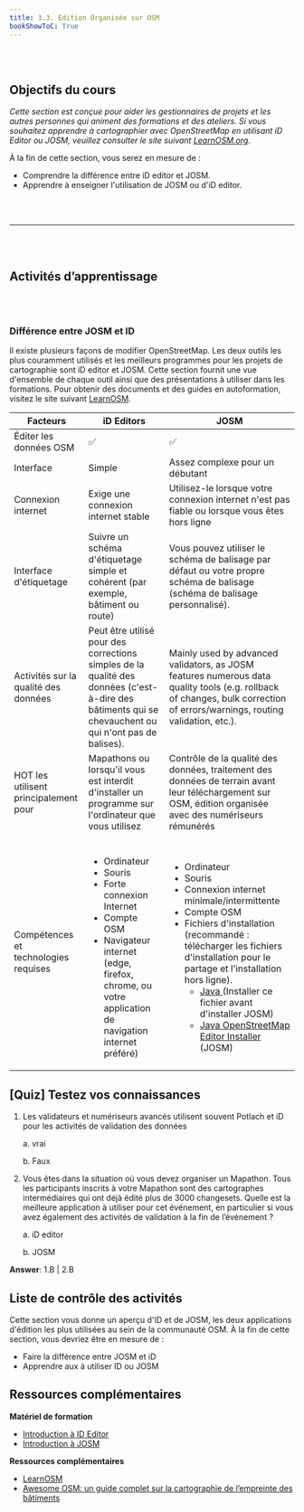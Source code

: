 ```yaml
---
title: 3.3. Edition Organisée sur OSM
bookShowToC: True
---
```


<br></br>

## Objectifs du cours

_Cette section est conçue pour aider les gestionnaires de projets et les autres personnes qui animent des formations et des ateliers. Si vous souhaitez apprendre à cartographier avec OpenStreetMap en utilisant iD Editor ou JOSM, veuillez consulter le site suivant [LearnOSM.org](http://learnosm.org)._

À la fin de cette section, vous serez en mesure de :

* Comprendre la différence entre iD editor et JOSM.
* Apprendre à enseigner l'utilisation de JOSM ou d'iD editor.

<br></br>
***
<br></br>


## Activités d’apprentissage
<br></br>

### Différence entre JOSM et ID

Il existe plusieurs façons de modifier OpenStreetMap. Les deux outils les plus couramment utilisés et les meilleurs programmes pour les projets de cartographie sont iD editor et JOSM. Cette section fournit une vue d'ensemble de chaque outil ainsi que des présentations à utiliser dans les formations. Pour obtenir des documents et des guides en autoformation, visitez le site suivant [LearnOSM](http://learnosm.org).

| Facteurs |  iD Editors | JOSM  |
|---|---|---|
| Éditer les données OSM |  ✅  |   ✅  | 
| Interface  | Simple  | Assez complexe pour un débutant |
| Connexion internet  | Exige une connexion internet stable | Utilisez-le lorsque votre connexion internet n'est pas fiable ou lorsque vous êtes hors ligne |
| Interface d'étiquetage | Suivre un schéma d'étiquetage simple et cohérent (par exemple, bâtiment ou route) | Vous pouvez utiliser le schéma de balisage par défaut ou votre propre schéma de balisage (schéma de balisage personnalisé). |
| Activités sur la qualité des données |  Peut être utilisé pour des corrections simples de la qualité des données (c'est-à-dire des bâtiments qui se chevauchent ou qui n'ont pas de balises). | Mainly used by advanced validators, as JOSM features numerous data quality tools (e.g. rollback of changes, bulk correction of errors/warnings, routing validation, etc.). |
| HOT les utilisent principalement pour | Mapathons ou lorsqu'il vous est interdit d'installer un programme sur l'ordinateur que vous utilisez | Contrôle de la qualité des données, traitement des données de terrain avant leur téléchargement sur OSM, édition organisée avec des numériseurs rémunérés |
| Compétences et technologies requises | <br/><ul><li>Ordinateur</li><li>Souris</li><li>Forte connexion Internet</li><li>Compte OSM</li><li>Navigateur internet (edge, firefox, chrome, ou votre application de navigation internet préféré)</li></ul>| <br/><ul><li>Ordinateur</li><li>Souris</li><li>Connexion internet minimale/intermittente</li><li>Compte OSM</li><li>Fichiers d'installation (recommandé : télécharger les fichiers d'installation pour le partage et l'installation hors ligne).<ul><li><a href="https://java.com/en/download/">Java </a>(Installer ce fichier avant d'installer JOSM)<li/><a href="https://josm.openstreetmap.de/">Java OpenStreetMap Editor Installer</a> (JOSM)

## [Quiz] Testez vos connaissances

1. Les validateurs et numériseurs avancés utilisent souvent Potlach et iD pour les activités de validation des données

    a. vrai

    b. Faux


2. Vous êtes dans la situation où vous devez organiser un Mapathon. Tous les participants inscrits à votre Mapathon sont des cartographes intermédiaires qui ont déjà édité plus de 3000 changesets. Quelle est la meilleure application à utiliser pour cet événement, en particulier si vous avez également des activités de validation à la fin de l’événement ?

    a. iD editor

    b. JOSM

**Answer**: 1.B | 2.B

## Liste de contrôle des activités

Cette section vous donne un aperçu d'ID et de JOSM, les deux applications d'édition les plus utilisées au sein de la communauté OSM. À la fin de cette section, vous devriez être en mesure de :

- Faire la différence entre JOSM et iD
- Apprendre aux à utiliser ID ou JOSM

## Ressources complémentaires

**Matériel de formation**

* [Introduction à ID Editor](https://docs.google.com/presentation/d/1sbTZp5B7sQlEM-RzDU-33JlJnUUUGDkeOchhC6srK20/edit#slide=id.g51d3d58777_0_0)
* [Introduction à JOSM](https://docs.google.com/presentation/d/1nLs1JA-nlmqWA2vIr9ZsoDcg8wjsoc5nv1QMK9GT8KI/edit?usp=sharing)<span style="text-decoration:underline;">

**Ressources complémentaires**
* [LearnOSM](https://learnosm.org/en/)
* [Awesome OSM: un guide complet sur la cartographie de l’empreinte des bâtiments](https://www.crs.org/our-work-overseas/research-publications/awesome-osm-comprehensive-guide-mapping-building-footprints)
